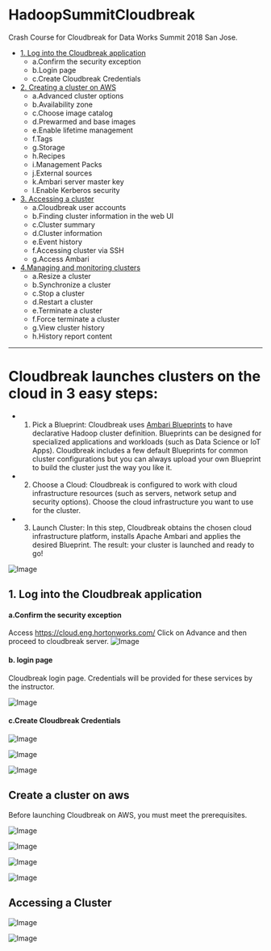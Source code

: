 # HadoopSummitCloudbreak
Crash Course for Cloudbreak for Data Works Summit 2018 San Jose.
- [1. Log into the Cloudbreak application](#1-log-into-the-cloudbreak-application)
  - a.Confirm the security exception
  - b.Login page
  - c.Create Cloudbreak Credentials
- [2. Creating a cluster on AWS](#create-a-cluster-on-aws)
  - a.Advanced cluster options
  - b.Availability zone
  - c.Choose image catalog
  - d.Prewarmed and base images
  - e.Enable lifetime management
  - f.Tags
  - g.Storage
  - h.Recipes
  - i.Management Packs
  - j.External sources
  - k.Ambari server master key
  - l.Enable Kerberos security
- [3. Accessing a cluster](#accessing-a-cluster)
  - a.Cloudbreak user accounts
  - b.Finding cluster information in the web UI
  - c.Cluster summary
  - d.Cluster information
  - e.Event history
  - f.Accessing cluster via SSH
  - g.Access Ambari
- [4.Managing and monitoring clusters](#4)
  - a.Resize a cluster
  - b.Synchronize a cluster
  - c.Stop a cluster
  - d.Restart a cluster
  - e.Terminate a cluster
  - f.Force terminate a cluster
  - g.View cluster history
  - h.History report content
  
---------------

# Cloudbreak launches clusters on the cloud in 3 easy steps:
  - 1. Pick a Blueprint: Cloudbreak uses [Ambari Blueprints](#https://cwiki.apache.org/confluence/display/AMBARI/Blueprints)  to have declarative Hadoop cluster definition. Blueprints can be designed for specialized applications and workloads (such as Data Science or IoT Apps). Cloudbreak includes a few default Blueprints for common cluster configurations but you can always upload your own Blueprint to build the cluster just the way you like it.
  - 2. Choose a Cloud: Cloudbreak is configured to work with cloud infrastructure resources (such as servers, network setup and security options). Choose the cloud infrastructure you want to use for the cluster.
  - 3. Launch Cluster: In this step, Cloudbreak obtains the chosen cloud infrastructure platform, installs Apache Ambari and applies the desired Blueprint. The result: your cluster is launched and ready to go!

  ![Image](https://github.com/purn1mak/HadoopSummitCloudbreak/blob/master/3EasySteps.png)

## 1. Log into the Cloudbreak application

#### a.Confirm the security exception
Access https://cloud.eng.hortonworks.com/ 
Click on Advance and then proceed to cloudbreak server.
  ![Image](https://github.com/purn1mak/HadoopSummitCloudbreak/blob/master/AdvancedConnectionWarning.png)
  
#### b. login page
Cloudbreak login page. Credentials will be provided for these services by the instructor. 

  ![Image](https://github.com/purn1mak/HadoopSummitCloudbreak/blob/master/CB_login.png)

#### c.Create Cloudbreak Credentials

  ![Image](https://github.com/purn1mak/HadoopSummitCloudbreak/blob/master/Credentials_1.png)

  ![Image](https://github.com/purn1mak/HadoopSummitCloudbreak/blob/master/Credentials_2.png)

  ![Image](https://github.com/purn1mak/HadoopSummitCloudbreak/blob/master/Credentials_3.png)


## Create a cluster on aws
Before launching Cloudbreak on AWS, you must meet the prerequisites.

  ![Image](https://github.com/purn1mak/HadoopSummitCloudbreak/blob/master/CC_1.png)

  ![Image](https://github.com/purn1mak/HadoopSummitCloudbreak/blob/master/CC_2.png)

  ![Image](https://github.com/purn1mak/HadoopSummitCloudbreak/blob/master/CC_3.png)

  ![Image](https://github.com/purn1mak/HadoopSummitCloudbreak/blob/master/CC_4.png)


## Accessing a Cluster

  ![Image](https://github.com/purn1mak/HadoopSummitCloudbreak/blob/master/ClusterInfo.png)

  ![Image](https://github.com/purn1mak/HadoopSummitCloudbreak/blob/master/ConnectionWarning.png)
